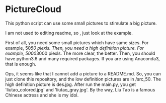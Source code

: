 # PictureCloud
This python script can use some small pictures to stimulate a big picture.

I am not used to editing readme, so , just look at the example.

First of all, you need some small pictures which have same sizes. For example, 50*50 piexls.
Then, you need a high definition picture. For example, 5000*3000 piexls. The more clear, the better.
Then, you should have python3.6 and many required packages. If you are using Anaconda3, that is enough.

Ops, it seems like that I cannot add a picture to a README.md. So, you can just clone this repository, and the low definition pictures are in /src_50. The high definition picture is des.jpg. After run the main.py, you get 'liutao_colored.jpg' and 'liutao_gray.jpg'. By the way, Liu Tao is a famous Chinese actress and she is my idol.
